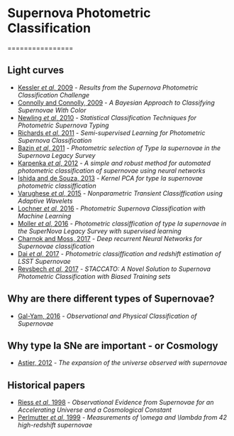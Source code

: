 # Supernova Photometric Classification
================


## Light curves

- [Kessler *et al*, 2009](https://arxiv.org/abs/1008.1024) - *Results from the Supernova Photometric Classification Challenge*  
- [Connolly and Connolly, 2009](https://arxiv.org/abs/0909.3652) - *A Bayesian Approach to Classifying Supernovae With Color*  
- [Newling *et al*, 2010](https://arxiv.org/abs/1010.1005) - *Statistical Classification Techniques for Photometric Supernova Typing*  
- [Richards *et al*, 2011](https://arxiv.org/abs/1103.6034) - *Semi-supervised Learning for Photometric Supernova Classification*  
- [Bazin *et al*, 2011](https://arxiv.org/abs/1109.0948) - *Photometric selection of Type Ia supernovae in the Supernova Legacy Survey*  
- [Karpenka *et al*, 2012](https://arxiv.org/abs/1208.1264) - *A simple and robust method for automated photometric classification of supernovae using neural networks*  
- [Ishida and de Souza, 2013](https://arxiv.org/abs/1201.6676) - *Kernel PCA for type Ia supernovae photometric classiffication*  
- [Varughese *et al*, 2015](https://arxiv.org/abs/1504.00015) - *Nonparametric Transient Classiffication using Adaptive Wavelets*  
- [Lochner *et al*, 2016](https://arxiv.org/abs/1603.00882) - *Photometric Supernova Classification with Machine Learning*  
- [Moller *et al*, 2016](https://arxiv.org/abs/1608.05423) - *Photometric classiffication of type Ia supernovae in the SuperNova Legacy Survey with supervised learning*  
- [Charnok and Moss, 2017](https://arxiv.org/abs/1606.07442) - *Deep recurrent Neural Networks for Supernovae classification*  
- [Dai *et al*, 2017](https://arxiv.org/abs/1701.05689) - *Photometric classiffication and redshift estimation of LSST Supernovae*  
- [Revsbech *et al*, 2017](https://arxiv.org/abs/1706.03811) - *STACCATO: A Novel Solution to Supernova Photometric Classification with Biased Training sets*  
  

## Why are there different types of Supernovae?

- [Gal-Yam, 2016](https://arxiv.org/abs/1611.09353) - *Observational and Physical Classification of Supernovae*  


## Why type Ia SNe are important - or Cosmology

- [Astier, 2012](https://arxiv.org/abs/1211.2590) - *The expansion of the universe observed with supernovae*  


## Historical papers

- [Riess *et al*, 1998](https://arxiv.org/abs/astro-ph/9805201) - *Observational Evidence from Supernovae for an Accelerating Universe and a Cosmological Constant*
- [Perlmutter *et al*, 1999](https://github.com/emilleishida/coinCF2017_SNclass/blob/master/references/perlmutter_1999.pdf) - *Measurements of \omega and \lambda from 42 high-redshift supernovae*
